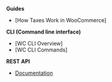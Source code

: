 **Guides**
- [How Taxes Work in WooCommerce]

**CLI (Command line interface)**
- [WC CLI Overview]
- [WC CLI Commands]

**REST API**
- [Documentation](http://woocommerce.github.io/woocommerce-rest-api-docs/)